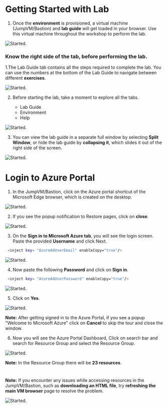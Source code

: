 # Getting Started with Lab

1. Once the **environment** is provisioned, a virtual machine (JumpVM/Bastion) and **lab guide** will get loaded in your browser. Use this virtual machine throughout the workshop to perform the lab. 


![Started.](GetStarted/Task1.png)


### Know the right side of the tab, before performing the lab.

1.The Lab Guide tab contains all the steps required to complete the lab. You can use the numbers at the bottom of the Lab Guide to navigate between different **exercises**.

![Started.](GetStarted/Task3.png)

2. Before starting the lab, take a moment to explore all the tabs.

    - Lab Guide
    - Environment
    - Help

![Started.](GetStarted/Task4.png)


3. You can view the lab guide in a separate full window by selecting **Split Window**, or hide the lab guide by **collapsing it**, which slides it out of the right side of the screen.

![Started.](GetStarted/Task5.png)


# Login to Azure Portal

1. In the JumpVM/Bastion, click on the Azure portal shortcut of the Microsoft Edge browser, which is created on the desktop.

![Started.](GetStarted/Task6.png)

2. If you see the popup notification to Restore pages, click on **close**.

![Started.](GetStarted/Task7.png)

3. On the **Sign in to Microsoft Azure tab**, you will see the login screen. Paste the provided **Username** and click Next.

```BASH
 <inject key= "AzureAdUserEmail" enableCopy="true"/>
```

![Started.](GetStarted/Task8.png)

4. Now paste the following **Password** and click on **Sign in**.

```BASH
 <inject key= "AzureAdUserPassword" enableCopy="true"/>
```

![Started.](GetStarted/Task9.png)

5. Click on **Yes**.

![Started.](GetStarted/Task10.png)

**Note:** After getting signed in to the Azure Portal, if you see a popup "Welcome to Microsoft Azure" click on **Cancel** to skip the tour and close the window.

6. Now you will see the Azure Portal Dashboard, Click on search bar and search for **<inject key= "resourcegroup" enableCopy="true"/>** Resource Group and select the Resource Group.

![Started.](GetStarted/Task11.png)


**Note:** In the Resource Group there will be **23 resources**.

#

**Note:** If you encounter any issues while accessing resources in the JumpVM/Bastion, such as **downloading an HTML file**, try **refreshing the main VM browser** page to resolve the problem.

![Started.](GetStarted/Issue1.png)

